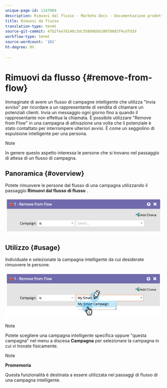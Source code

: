 ```yaml
---
unique-page-id: 1147084
description: Rimuovi dal flusso - Marketo Docs - Documentazione prodotto
title: Rimuovi da flusso
translation-type: tm+mt
source-git-commit: 47b2fee7d146c3dc558d4bbb10070683f4cdfd3d
workflow-type: tm+mt
source-wordcount: '161'
ht-degree: 0%

---
```



# Rimuovi da flusso {#remove-from-flow}

Immaginate di avere un flusso di campagne intelligente che utilizza &quot;Invia avviso&quot; per ricordare a un rappresentante di vendita di chiamare un potenziali clienti. Invia un messaggio ogni giorno fino a quando il rappresentante non effettua la chiamata. È possibile utilizzare &quot;Remove from Flow&quot; in una campagna di attivazione una volta che il potenziale è stato contattato per interrompere ulteriori avvisi. È come un seggiolino di espulsione intelligente per una persona.

>[!NOTE]
>
>In genere questo aspetto interessa le persone che si trovano nel passaggio di attesa di un flusso di campagna.

## Panoramica {#overview}

Potete rimuovere le persone dal flusso di una campagna utilizzando il passaggio **Rimuovi dal flusso di flusso** .

![](assets/image2014-9-22-17-3a10-3a21.png)

## Utilizzo {#usage}

Individuate e selezionate la campagna intelligente da cui desiderate rimuovere le persone.

![](assets/image2014-9-22-17-3a10-3a28.png)

>[!NOTE]
>
>Potete scegliere una campagna intelligente specifica oppure &quot;questa campagna&quot; nel menu a discesa **Campagna** per selezionare la campagna in cui vi trovate fisicamente.

>[!NOTE]
>
>**Promemoria**
>
>Questa funzionalità è destinata a essere utilizzata nei passaggi di flusso di una campagna intelligente.

